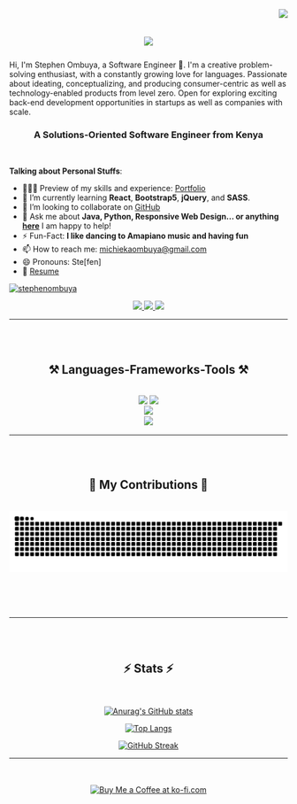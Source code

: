 <img align="right" src="https://visitor-badge.laobi.icu/badge?page_id=stephenombuya.stephenombuya" />

<h1 align="center">
    <img src="https://readme-typing-svg.herokuapp.com/?font=Righteous&size=35&center=true&vCenter=true&width=500&height=70&duration=4000&lines=Hi+There!+👋;+I'm+Stephen+Ombuya!;" />
</h1>

<p>Hi, I'm Stephen Ombuya, a Software Engineer 🚀. I'm a creative problem-solving enthusiast, with a constantly growing love for languages. Passionate about ideating, conceptualizing, and producing consumer-centric as well as technology-enabled products from level zero. Open for exploring exciting back-end development opportunities in startups as well as companies with scale.

</p>
<h3 align="center">A <b>Solutions-Oriented Software Engineer</b> from Kenya</h3>

<br/>

**Talking about Personal Stuffs**:

- 👨🏽‍💻 Preview of my skills and experience: [Portfolio](https://stephenombuya.github.io)
- 🌱 I’m currently learning **React**, **Bootstrap5**, **jQuery**, and **SASS**.
- 👯 I’m looking to collaborate on [GitHub](https://github.com)
- 💬 Ask me about **Java, Python, Responsive Web Design... or anything [here](https://github.com/stephenombuya/stephenombuya/issues)** I am happy to help!
- ⚡️ Fun-Fact: **I like dancing to Amapiano music and having fun**
- 📫 How to reach me: [michiekaombuya@gmail.com](mailto:michiekaombuya@gmail.com)
- 😄 Pronouns: Ste[fen]
- 📝 [Resume](https://docs.google.com/document/d/1lrcTmxPZXOIbGlYXSokRTRpZ3u5eiQ_HYfUVJs1TUcI/edit?usp=sharing)

<p align="left"> <a href="https://github.com/ryo-ma/github-profile-trophy"><img src="https://github-profile-trophy.vercel.app/?username=stephenombuya" alt="stephenombuya"/></a> </p>
 
<div align="center"> 
  <a href="mailto:michiekaombuya@gmail.com">
    <img src="https://img.shields.io/badge/Gmail-333333?style=for-the-badge&logo=gmail&logoColor=red" />
  </a>
  <a href="https://www.linkedin.com/in/stephen-ombuya-backend-web-engineer/?lipi=urn%3Ali%3Apage%3Ad_flagship3_feed%3BFO%2F6q%2FbOTAK8063R4tdkgw%3D%3D" target="_blank">
    <img src="https://img.shields.io/badge/LinkedIn-0077B5?style=for-the-badge&logo=linkedin&logoColor=white" target="_blank" />
  </a>
  <a href="https://stephenombuya.github.io/" target="_blank">
     <img src="https://img.shields.io/badge/Portfolio-FF5722?style=for-the-badge&logo=todoist&logoColor=white" target="_blank" />
  </a>
</div>

 <hr/>
 <br>
 <br>
 
<h2 align="center">⚒️ Languages-Frameworks-Tools ⚒️</h2>
<br/>
<div align="center">
    <img src="https://skillicons.dev/icons?i=css,html,vscode,github,aws,spring,netlify,django,git,r" />
    <img src="https://skillicons.dev/icons?i=maven,hibernate,postgresql,python,javascript,pycharm,c,java,eclipse,mysql,flask,postman" /><br>
     <img src="https://skillicons.dev/icons?i=bash,bootstrap,firebase,supabase,github,heroku,linux,nginx,nodejs,cpp" /><br>
    <img src="https://skillicons.dev/icons?i=windows,vercel,linkedin,twitter,instagram" /><br>
</div>

<hr/>
 <br>
 <br>
 
<div align="center">
  <h2>🐍 My Contributions 🐍</h2>
  <br>
  <img alt="snake eating my contributions" src="https://raw.githubusercontent.com//stephenombuya/stephenombuya/output/github-contribution-grid-snake.svg" />
  
  <br/><br/><br/>
</div>

<hr/>
 <br>
 <br>

<h2 align="center">⚡ Stats ⚡</h2>
<br>
<div align=center>
    
[![Anurag's GitHub stats](https://github-readme-stats.vercel.app/api?username=stephenombuya&show=reviews,discussions_started,discussions_answered,prs_merged,prs_merged_percentage&show_icons=true&theme=radical)](https://github.com/anuraghazra/github-readme-stats)
 
 [![Top Langs](https://github-readme-stats.vercel.app/api/top-langs/?username=stephenombuya&langs_count=8&layout=pie)](https://github.com/stephenombuya/github-readme-stats)
 
 [![GitHub Streak](https://streak-stats.demolab.com/?user=stephenombuya)](https://git.io/streak-stats)
  <br/>

</div>

<hr/>
<br>
<br>

<div align="center">
<a href='https://ko-fi.com/stephenemichieka' target='_blank'><img height='64' style='border:0px;height:64px;' src='https://storage.ko-fi.com/cdn/kofi1.png?v=3' border='0' alt='Buy Me a Coffee at ko-fi.com' /></a>
</div>

<br/>
